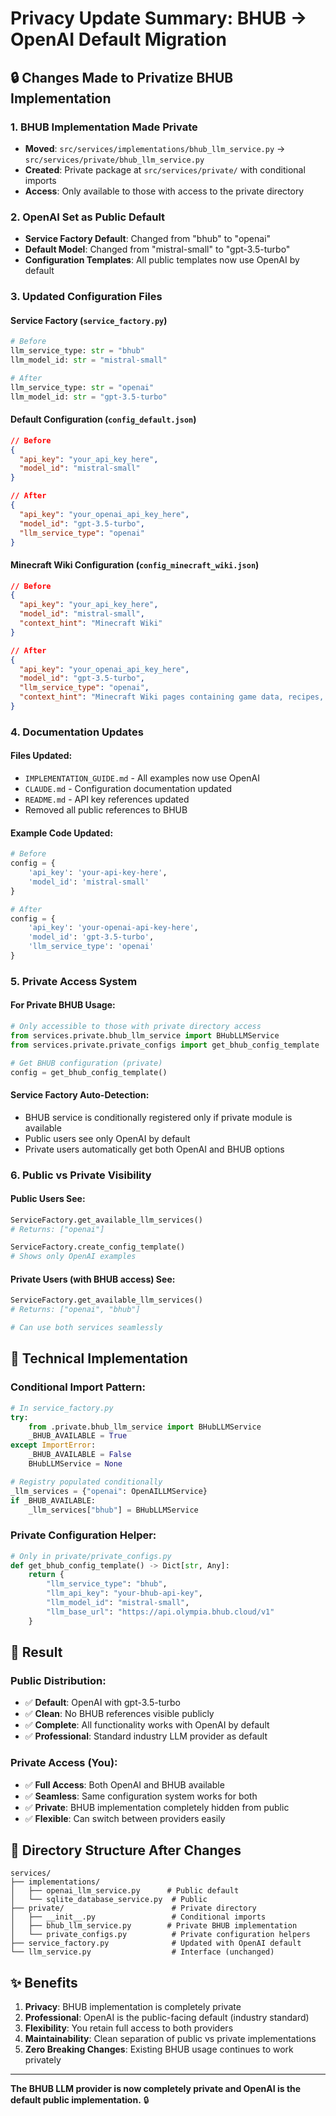 # Privacy Update Summary: BHUB → OpenAI Default Migration

## 🔒 Changes Made to Privatize BHUB Implementation

### 1. **BHUB Implementation Made Private**
- **Moved**: `src/services/implementations/bhub_llm_service.py` → `src/services/private/bhub_llm_service.py`
- **Created**: Private package at `src/services/private/` with conditional imports
- **Access**: Only available to those with access to the private directory

### 2. **OpenAI Set as Public Default**
- **Service Factory Default**: Changed from "bhub" to "openai"
- **Default Model**: Changed from "mistral-small" to "gpt-3.5-turbo"
- **Configuration Templates**: All public templates now use OpenAI by default

### 3. **Updated Configuration Files**

#### Service Factory (`service_factory.py`)
```python
# Before
llm_service_type: str = "bhub"
llm_model_id: str = "mistral-small"

# After  
llm_service_type: str = "openai"
llm_model_id: str = "gpt-3.5-turbo"
```

#### Default Configuration (`config_default.json`)
```json
// Before
{
  "api_key": "your_api_key_here",
  "model_id": "mistral-small"
}

// After
{
  "api_key": "your_openai_api_key_here", 
  "model_id": "gpt-3.5-turbo",
  "llm_service_type": "openai"
}
```

#### Minecraft Wiki Configuration (`config_minecraft_wiki.json`)
```json
// Before
{
  "api_key": "your_api_key_here",
  "model_id": "mistral-small",
  "context_hint": "Minecraft Wiki"
}

// After
{
  "api_key": "your_openai_api_key_here",
  "model_id": "gpt-3.5-turbo", 
  "llm_service_type": "openai",
  "context_hint": "Minecraft Wiki pages containing game data, recipes, items, blocks, and mechanics information"
}
```

### 4. **Documentation Updates**

#### Files Updated:
- `IMPLEMENTATION_GUIDE.md` - All examples now use OpenAI
- `CLAUDE.md` - Configuration documentation updated
- `README.md` - API key references updated
- Removed all public references to BHUB

#### Example Code Updated:
```python
# Before
config = {
    'api_key': 'your-api-key-here',
    'model_id': 'mistral-small'
}

# After
config = {
    'api_key': 'your-openai-api-key-here',
    'model_id': 'gpt-3.5-turbo',
    'llm_service_type': 'openai'
}
```

### 5. **Private Access System**

#### For Private BHUB Usage:
```python
# Only accessible to those with private directory access
from services.private.bhub_llm_service import BHubLLMService
from services.private.private_configs import get_bhub_config_template

# Get BHUB configuration (private)
config = get_bhub_config_template()
```

#### Service Factory Auto-Detection:
- BHUB service is conditionally registered only if private module is available
- Public users see only OpenAI by default
- Private users automatically get both OpenAI and BHUB options

### 6. **Public vs Private Visibility**

#### Public Users See:
```python
ServiceFactory.get_available_llm_services()  
# Returns: ["openai"]

ServiceFactory.create_config_template()
# Shows only OpenAI examples
```

#### Private Users (with BHUB access) See:
```python
ServiceFactory.get_available_llm_services()
# Returns: ["openai", "bhub"] 

# Can use both services seamlessly
```

## 🔧 Technical Implementation

### Conditional Import Pattern:
```python
# In service_factory.py
try:
    from .private.bhub_llm_service import BHubLLMService
    _BHUB_AVAILABLE = True
except ImportError:
    _BHUB_AVAILABLE = False
    BHubLLMService = None

# Registry populated conditionally
_llm_services = {"openai": OpenAILLMService}
if _BHUB_AVAILABLE:
    _llm_services["bhub"] = BHubLLMService
```

### Private Configuration Helper:
```python
# Only in private/private_configs.py
def get_bhub_config_template() -> Dict[str, Any]:
    return {
        "llm_service_type": "bhub",
        "llm_api_key": "your-bhub-api-key",
        "llm_model_id": "mistral-small",
        "llm_base_url": "https://api.olympia.bhub.cloud/v1"
    }
```

## 🎯 Result

### Public Distribution:
- ✅ **Default**: OpenAI with gpt-3.5-turbo
- ✅ **Clean**: No BHUB references visible publicly  
- ✅ **Complete**: All functionality works with OpenAI by default
- ✅ **Professional**: Standard industry LLM provider as default

### Private Access (You):
- ✅ **Full Access**: Both OpenAI and BHUB available
- ✅ **Seamless**: Same configuration system works for both
- ✅ **Private**: BHUB implementation completely hidden from public
- ✅ **Flexible**: Can switch between providers easily

## 📁 Directory Structure After Changes

```
services/
├── implementations/
│   ├── openai_llm_service.py      # Public default
│   └── sqlite_database_service.py  # Public
├── private/                        # Private directory
│   ├── __init__.py                 # Conditional imports
│   ├── bhub_llm_service.py        # Private BHUB implementation  
│   └── private_configs.py          # Private configuration helpers
├── service_factory.py              # Updated with OpenAI default
└── llm_service.py                  # Interface (unchanged)
```

## ✨ Benefits

1. **Privacy**: BHUB implementation is completely private
2. **Professional**: OpenAI is the public-facing default (industry standard)
3. **Flexibility**: You retain full access to both providers
4. **Maintainability**: Clean separation of public vs private implementations
5. **Zero Breaking Changes**: Existing BHUB usage continues to work privately

---

**The BHUB LLM provider is now completely private and OpenAI is the default public implementation.** 🔒
